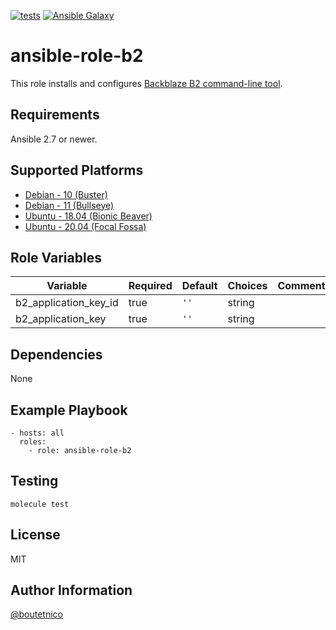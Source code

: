 [![tests](https://github.com/boutetnico/ansible-role-b2/workflows/Test%20ansible%20role/badge.svg)](https://github.com/boutetnico/ansible-role-b2/actions?query=workflow%3A%22Test+ansible+role%22)
[![Ansible Galaxy](https://img.shields.io/badge/galaxy-boutetnico.b2-blue.svg)](https://galaxy.ansible.com/boutetnico/b2)

ansible-role-b2
===============

This role installs and configures [Backblaze B2 command-line tool](https://b2-command-line-tool.readthedocs.io/en/master/).

Requirements
------------

Ansible 2.7 or newer.

Supported Platforms
-------------------

- [Debian - 10 (Buster)](https://wiki.debian.org/DebianBuster)
- [Debian - 11 (Bullseye)](https://wiki.debian.org/DebianBullseye)
- [Ubuntu - 18.04 (Bionic Beaver)](http://releases.ubuntu.com/18.04/)
- [Ubuntu - 20.04 (Focal Fossa)](http://releases.ubuntu.com/20.04/)

Role Variables
--------------

| Variable              | Required | Default          | Choices   | Comments                     |
|-----------------------|----------|------------------|-----------|------------------------------|
| b2_application_key_id | true     | `''`             | string    |                              |
| b2_application_key    | true     | `''`             | string    |                              |

Dependencies
------------

None

Example Playbook
----------------

    - hosts: all
      roles:
        - role: ansible-role-b2

Testing
-------

    molecule test

License
-------

MIT

Author Information
------------------

[@boutetnico](https://github.com/boutetnico)

